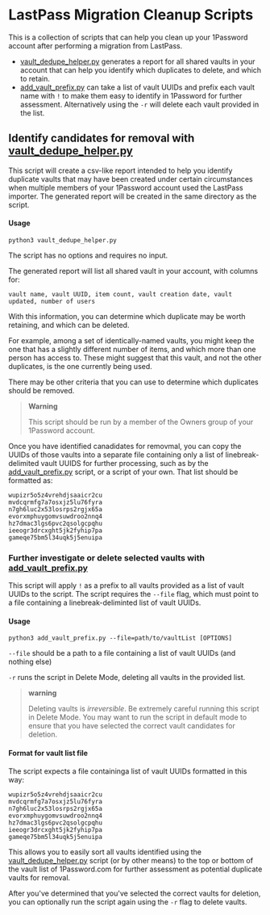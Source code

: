 # LastPass Migration Cleanup Scripts

This is a collection of scripts that can help you clean up your 1Password account after performing a migration from LastPass. 

* [vault_dedupe_helper.py](#vault_dedupe_helperpy) generates a report for all shared vaults in your account that can help you identify which duplicates to delete, and which to retain. 
* [add_vault_prefix.py](#add_vault_prefixpy) can take a list of vault UUIDs and prefix each vault name with `!` to make them easy to identify in 1Password for further assessment. Alternatively using the `-r` will delete each vault provided in the list. 

## Identify candidates for removal with [vault_dedupe_helper.py](./vault_dedupe_helper.py)

This script will create a csv-like report intended to help you identify duplicate vaults that may have been created under certain circumstances when multiple members of your 1Password account used the LastPass importer. The generated report will be created in the same directory as the script. 

#### Usage
`python3 vault_dedupe_helper.py`

The script has no options and requires no input. 

The generated report will list all shared vault in your account, with columns for:
```
vault name, vault UUID, item count, vault creation date, vault updated, number of users
```

With this information, you can determine which duplicate may be worth retaining, and which can be deleted. 

For example, among a set of identically-named vaults, you might keep the one that has a slightly different number of items, and which more than one person has access to. These might suggest that this vault, and not the other duplicates, is the one currently being used. 

There may be other criteria that you can use to determine which duplicates should be removed. 

> **Warning**
>
> This script should be run by a member of the Owners group of your 1Password account. 

Once you have identified canadidates for removmal, you can copy the UUIDs of those vaults into a separate file containing only a list of linebreak-delimited vault UUIDS for further processing, such as by the [add_vault_prefix.py](#add_vault_prefixpy) script, or a script of your own. That list should be formatted as:

```
wupizr5o5z4vrehdjsaaicr2cu
mvdcqrmfg7a7osxjz5lu76fyra
n7gh6luc2x53losrps2rgjx65a
evorxmphuygomvsuwdroo2nnq4
hz7dmac3lgs6pvc2qsolgcpqhu
ieeogr3drcxght5jk2fyhip7pa
gameqe75bm5l34uqk5j5enuipa
```

### Further investigate or delete selected vaults with [add_vault_prefix.py](./add_vault_prefix.py)
This script will apply `!` as a prefix to all vaults provided as a list of vault UUIDs to the script. The script requires the `--file` flag, which must point to a file containing a linebreak-deliminted list of vault UUIDs.

#### Usage

`python3 add_vault_prefix.py --file=path/to/vaultList [OPTIONS]`

`--file` should be a path to a file containing a list of vault UUIDs (and nothing else)

`-r` runs the script in Delete Mode, deleting all vaults in the provided list. 

> **warning**
> 
> Deleting vaults is _irreversible_. Be extremely careful running this script in Delete Mode. You may want to run the script in default mode to ensure that you have selected the correct vault candidates for deletion.  

#### Format for vault list file
The script expects a file containinga list of vault UUIDs formatted in this way:
```
wupizr5o5z4vrehdjsaaicr2cu
mvdcqrmfg7a7osxjz5lu76fyra
n7gh6luc2x53losrps2rgjx65a
evorxmphuygomvsuwdroo2nnq4
hz7dmac3lgs6pvc2qsolgcpqhu
ieeogr3drcxght5jk2fyhip7pa
gameqe75bm5l34uqk5j5enuipa
```

This allows you to easily sort all vaults identified using the [vault_dedupe_helper.py](#vault_dedupe_helperpy) script (or by other means) to the top or bottom of the vault list of 1Password.com for further assessment as potential duplicate vaults for removal. 

After you've determined that you've selected the correct vaults for deletion, you can optionally run the script again using the `-r` flag to delete vaults. 
